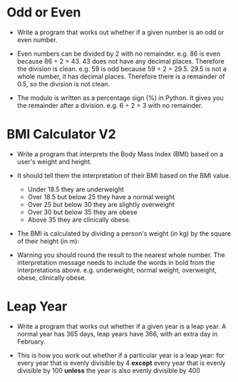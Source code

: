 # Odd or Even

* Write a program that works out whether if a given number is an odd or even number.

* Even numbers can be divided by 2 with no remainder. e.g. 86 is even because 86 ÷ 2 = 43. 43 does not have any decimal places. Therefore the division is clean. e.g. 59 is odd because 59 ÷ 2 = 29.5. 29.5 is not a whole number, it has decimal places. Therefore there is a remainder of 0.5, so the division is not clean.

* The modulo is written as a percentage sign (%) in Python. It gives you the remainder after a division. e.g. 6 ÷ 2 = 3 with no remainder.

# BMI Calculator V2

* Write a program that interprets the Body Mass Index (BMI) based on a user's weight and height.

* It should tell them the interpretation of their BMI based on the BMI value.

  - Under 18.5 they are underweight
  - Over 18.5 but below 25 they have a normal weight
  - Over 25 but below 30 they are slightly overweight
  - Over 30 but below 35 they are obese
  - Above 35 they are clinically obese.

* The BMI is calculated by dividing a person's weight (in kg) by the square of their height (in m):

* Warning you should round the result to the nearest whole number. The interpretation message needs to include the words in bold from the interpretations above. e.g. underweight, normal weight, overweight, obese, clinically obese.

# Leap Year

* Write a program that works out whether if a given year is a leap year. A normal year has 365 days, leap years have 366, with an extra day in February.

* This is how you work out whether if a particular year is a leap year: for every year that is evenly divisible by 4 **except** every year that is evenly divisible by 100 **unless** the year is also evenly divisible by 400